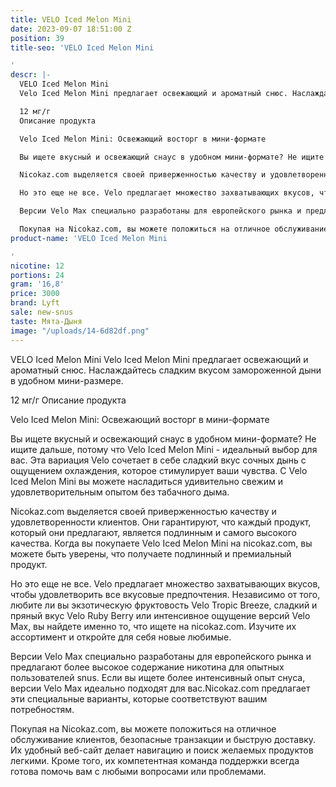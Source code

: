 ```yaml
---
title: VELO Iced Melon Mini
date: 2023-09-07 18:51:00 Z
position: 39
title-seo: 'VELO Iced Melon Mini

'
descr: |-
  VELO Iced Melon Mini
  Velo Iced Melon Mini предлагает освежающий и ароматный снюс. Наслаждайтесь сладким вкусом замороженной дыни в удобном мини-размере.

  12 мг/г
  Описание продукта

  Velo Iced Melon Mini: Освежающий восторг в мини-формате

  Вы ищете вкусный и освежающий снаус в удобном мини-формате? Не ищите дальше, потому что Velo Iced Melon Mini - идеальный выбор для вас. Эта вариация Velo сочетает в себе сладкий вкус сочных дынь с ощущением охлаждения, которое стимулирует ваши чувства. С Velo Iced Melon Mini вы можете насладиться удивительно свежим и удовлетворительным опытом без табачного дыма.

  Nicokaz.com выделяется своей приверженностью качеству и удовлетворенности клиентов. Они гарантируют, что каждый продукт, который они предлагают, является подлинным и самого высокого качества. Когда вы покупаете Velo Iced Melon Mini на nicokaz.com, вы можете быть уверены, что получаете подлинный и премиальный продукт.

  Но это еще не все. Velo предлагает множество захватывающих вкусов, чтобы удовлетворить все вкусовые предпочтения. Независимо от того, любите ли вы экзотическую фруктовость Velo Tropic Breeze, сладкий и пряный вкус Velo Ruby Berry или интенсивное ощущение версий Velo Max, вы найдете именно то, что ищете на nicokaz.com. Изучите их ассортимент и откройте для себя новые любимые.

  Версии Velo Max специально разработаны для европейского рынка и предлагают более высокое содержание никотина для опытных пользователей snus. Если вы ищете более интенсивный опыт снуса, версии Velo Max идеально подходят для вас.Nicokaz.com предлагает эти специальные варианты, которые соответствуют вашим потребностям.

  Покупая на Nicokaz.com, вы можете положиться на отличное обслуживание клиентов, безопасные транзакции и быструю доставку. Их удобный веб-сайт делает навигацию и поиск желаемых продуктов легкими. Кроме того, их компетентная команда поддержки всегда готова помочь вам с любыми вопросами или проблемами.
product-name: 'VELO Iced Melon Mini

'
nicotine: 12
portions: 24
gram: '16,8'
price: 3000
brand: Lyft
sale: new-snus
taste: Мята-Дыня
image: "/uploads/14-6d82df.png"
---
```


VELO Iced Melon Mini
Velo Iced Melon Mini предлагает освежающий и ароматный снюс. Наслаждайтесь сладким вкусом замороженной дыни в удобном мини-размере.

12 мг/г
Описание продукта

Velo Iced Melon Mini: Освежающий восторг в мини-формате

Вы ищете вкусный и освежающий снаус в удобном мини-формате? Не ищите дальше, потому что Velo Iced Melon Mini - идеальный выбор для вас. Эта вариация Velo сочетает в себе сладкий вкус сочных дынь с ощущением охлаждения, которое стимулирует ваши чувства. С Velo Iced Melon Mini вы можете насладиться удивительно свежим и удовлетворительным опытом без табачного дыма.

Nicokaz.com выделяется своей приверженностью качеству и удовлетворенности клиентов. Они гарантируют, что каждый продукт, который они предлагают, является подлинным и самого высокого качества. Когда вы покупаете Velo Iced Melon Mini на nicokaz.com, вы можете быть уверены, что получаете подлинный и премиальный продукт.

Но это еще не все. Velo предлагает множество захватывающих вкусов, чтобы удовлетворить все вкусовые предпочтения. Независимо от того, любите ли вы экзотическую фруктовость Velo Tropic Breeze, сладкий и пряный вкус Velo Ruby Berry или интенсивное ощущение версий Velo Max, вы найдете именно то, что ищете на nicokaz.com. Изучите их ассортимент и откройте для себя новые любимые.

Версии Velo Max специально разработаны для европейского рынка и предлагают более высокое содержание никотина для опытных пользователей snus. Если вы ищете более интенсивный опыт снуса, версии Velo Max идеально подходят для вас.Nicokaz.com предлагает эти специальные варианты, которые соответствуют вашим потребностям.

Покупая на Nicokaz.com, вы можете положиться на отличное обслуживание клиентов, безопасные транзакции и быструю доставку. Их удобный веб-сайт делает навигацию и поиск желаемых продуктов легкими. Кроме того, их компетентная команда поддержки всегда готова помочь вам с любыми вопросами или проблемами.